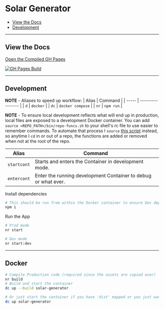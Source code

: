 # Solar Generator

- [View the Docs](#view-the-docs)
- [Development](#development)

---

## View the Docs

[Open the Compiled GH Pages](https://the0newhoknocks.github.io/docs.diy-solar-generator/)

[![GH Pages Build](https://github.com/the0neWhoKnocks/web-components/actions/workflows/gh-pages.yml/badge.svg?branch=main)](https://github.com/the0neWhoKnocks/web-components/actions/workflows/gh-pages.yml)

---

## Development

**NOTE** - Aliases to speed up workflow:
| Alias | Command          |
| ----- | ---------------- |
| `d`   | `docker`         |
| `dc`  | `docker compose` |
| `nr`  | `npm run`        |

**NOTE** - To ensure local development reflects what will end up in production, local files are exposed to a development Docker container. You can add `source <REPO_PATH>/bin/repo-funcs.sh` to your shell's rc file to use easier to remember commands.
To automate that process I `source` [this script](https://github.com/the0neWhoKnocks/shell-scripts/blob/master/override-cd.sh) instead, so anytime I `cd` in or out of a repo, the functions are added or removed when not at the root of the repo.

| Alias | Command |
| ----- | ------- |
| `startcont` |	Starts and enters the Container in development mode. |
| `entercont` | Enter the running development Container to debug or what ever. |

Install dependencies
```sh
# This should be run from within the Docker container to ensure Dev dependencies are installed.
npm i
```

Run the App
```sh
# Prod mode
nr start

# Dev mode
nr start:dev
```

---

## Docker

```sh
# Compile Production code (required since the assets are copied over)
nr build
# Build and start the container
dc up --build solar-generator

# Or just start the container if you have 'dist' mapped or you just want to use the old build
dc up solar-generator
```
